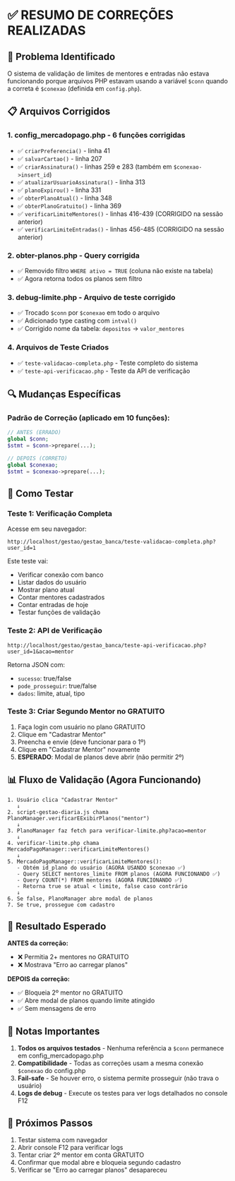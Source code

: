 # ✅ RESUMO DE CORREÇÕES REALIZADAS

## 🔧 Problema Identificado

O sistema de validação de limites de mentores e entradas não estava funcionando porque arquivos PHP estavam usando a variável `$conn` quando a correta é `$conexao` (definida em `config.php`).

## 📋 Arquivos Corrigidos

### 1. **config_mercadopago.php** - 6 funções corrigidas

- ✅ `criarPreferencia()` - linha 41
- ✅ `salvarCartao()` - linha 207
- ✅ `criarAssinatura()` - linhas 259 e 283 (também em `$conexao->insert_id`)
- ✅ `atualizarUsuarioAssinatura()` - linha 313
- ✅ `planoExpirou()` - linha 331
- ✅ `obterPlanoAtual()` - linha 348
- ✅ `obterPlanoGratuito()` - linha 369
- ✅ `verificarLimiteMentores()` - linhas 416-439 (CORRIGIDO na sessão anterior)
- ✅ `verificarLimiteEntradas()` - linhas 456-485 (CORRIGIDO na sessão anterior)

### 2. **obter-planos.php** - Query corrigida

- ✅ Removido filtro `WHERE ativo = TRUE` (coluna não existe na tabela)
- ✅ Agora retorna todos os planos sem filtro

### 3. **debug-limite.php** - Arquivo de teste corrigido

- ✅ Trocado `$conn` por `$conexao` em todo o arquivo
- ✅ Adicionado type casting com `intval()`
- ✅ Corrigido nome da tabela: `depositos` → `valor_mentores`

### 4. **Arquivos de Teste Criados**

- ✅ `teste-validacao-completa.php` - Teste completo do sistema
- ✅ `teste-api-verificacao.php` - Teste da API de verificação

## 🔍 Mudanças Específicas

### Padrão de Correção (aplicado em 10 funções):

```php
// ANTES (ERRADO)
global $conn;
$stmt = $conn->prepare(...);

// DEPOIS (CORRETO)
global $conexao;
$stmt = $conexao->prepare(...);
```

## 🧪 Como Testar

### Teste 1: Verificação Completa

Acesse em seu navegador:

```
http://localhost/gestao/gestao_banca/teste-validacao-completa.php?user_id=1
```

Este teste vai:

- Verificar conexão com banco
- Listar dados do usuário
- Mostrar plano atual
- Contar mentores cadastrados
- Contar entradas de hoje
- Testar funções de validação

### Teste 2: API de Verificação

```
http://localhost/gestao/gestao_banca/teste-api-verificacao.php?user_id=1&acao=mentor
```

Retorna JSON com:

- `sucesso`: true/false
- `pode_prosseguir`: true/false
- `dados`: limite, atual, tipo

### Teste 3: Criar Segundo Mentor no GRATUITO

1. Faça login com usuário no plano GRATUITO
2. Clique em "Cadastrar Mentor"
3. Preencha e envie (deve funcionar para o 1º)
4. Clique em "Cadastrar Mentor" novamente
5. **ESPERADO**: Modal de planos deve abrir (não permitir 2º)

## 📊 Fluxo de Validação (Agora Funcionando)

```
1. Usuário clica "Cadastrar Mentor"
   ↓
2. script-gestao-diaria.js chama PlanoManager.verificarEExibirPlanos("mentor")
   ↓
3. PlanoManager faz fetch para verificar-limite.php?acao=mentor
   ↓
4. verificar-limite.php chama MercadoPagoManager::verificarLimiteMentores()
   ↓
5. MercadoPagoManager::verificarLimiteMentores():
   - Obtém id_plano do usuário (AGORA USANDO $conexao ✅)
   - Query SELECT mentores_limite FROM planos (AGORA FUNCIONANDO ✅)
   - Query COUNT(*) FROM mentores (AGORA FUNCIONANDO ✅)
   - Retorna true se atual < limite, false caso contrário
   ↓
6. Se false, PlanoManager abre modal de planos
7. Se true, prossegue com cadastro
```

## 🎯 Resultado Esperado

**ANTES da correção:**

- ❌ Permitia 2+ mentores no GRATUITO
- ❌ Mostrava "Erro ao carregar planos"

**DEPOIS da correção:**

- ✅ Bloqueia 2º mentor no GRATUITO
- ✅ Abre modal de planos quando limite atingido
- ✅ Sem mensagens de erro

## 📝 Notas Importantes

1. **Todos os arquivos testados** - Nenhuma referência a `$conn` permanece em config_mercadopago.php
2. **Compatibilidade** - Todas as correções usam a mesma conexão `$conexao` do config.php
3. **Fail-safe** - Se houver erro, o sistema permite prosseguir (não trava o usuário)
4. **Logs de debug** - Execute os testes para ver logs detalhados no console F12

## 🚀 Próximos Passos

1. Testar sistema com navegador
2. Abrir console F12 para verificar logs
3. Tentar criar 2º mentor em conta GRATUITO
4. Confirmar que modal abre e bloqueia segundo cadastro
5. Verificar se "Erro ao carregar planos" desapareceu

